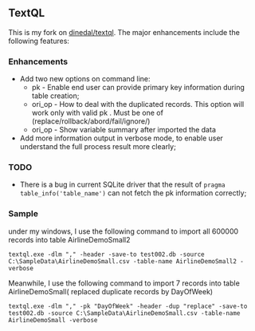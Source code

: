 ## TextQL

This is my fork on [dinedal/textql](https://github.com/dinedal/textql). The major enhancements include the following features:

### Enhancements ###
  - Add two new options on command line:
  	* pk		- Enable end user can provide primary key information during table creation;
  	* ori_op	- How to deal with the duplicated records. This option will work only with valid pk . Must be one of (replace/rollback/abord/fail/ignore/)
  	* ori_op	- Show variable summary after imported the data
  - Add more information output in verbose mode, to enable user understand the full process result more clearly;

### TODO ###
  - There is a bug in current SQLite driver that the result of `pragma table_info('table_name')` can not fetch the pk information correctly;

### Sample ###
under my windows, I use the following command to import all 600000 records into table AirlineDemoSmall2
```dos
textql.exe -dlm "," -header -save-to test002.db -source C:\SampleData\AirlineDemoSmall.csv -table-name AirlineDemoSmall2 -verbose
```

Meanwhile, I use the following command to import 7 records into table AirlineDemoSmall( replaced duplicate records by DayOfWeek)
```dos
textql.exe -dlm "," -pk "DayOfWeek" -header -dup "replace" -save-to test002.db -source C:\SampleData\AirlineDemoSmall.csv -table-name AirlineDemoSmall -verbose
```
